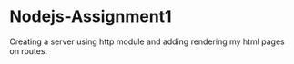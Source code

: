 # Nodejs-Assignment1
Creating a server using http module and adding rendering my html pages on routes.
